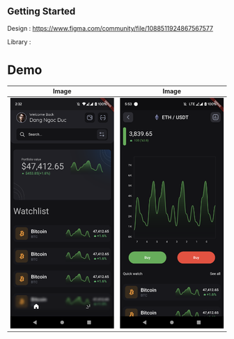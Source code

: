 
## Getting Started

Design : <https://www.figma.com/community/file/1088511924867567577>

Library :

# Demo


| Image  | Image |
| ------------- | ------------- |
| ![Demo Home Page](/screen_home.png)  | ![Demo Home Page](/screen_detail.png)  |
